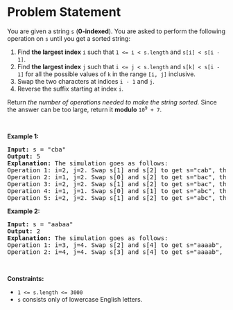 # Problem Statement

<p>You are given a string <code>s</code> (<strong>0-indexed</strong>)​​​​​​. You are asked to perform the following operation on <code>s</code>​​​​​​ until you get a sorted string:</p>

<ol>
	<li>Find <strong>the largest index</strong> <code>i</code> such that <code>1 &lt;= i &lt; s.length</code> and <code>s[i] &lt; s[i - 1]</code>.</li>
	<li>Find <strong>the largest index</strong> <code>j</code> such that <code>i &lt;= j &lt; s.length</code> and <code>s[k] &lt; s[i - 1]</code> for all the possible values of <code>k</code> in the range <code>[i, j]</code> inclusive.</li>
	<li>Swap the two characters at indices <code>i - 1</code>​​​​ and <code>j</code>​​​​​.</li>
	<li>Reverse the suffix starting at index <code>i</code>​​​​​​.</li>
</ol>

<p>Return <em>the number of operations needed to make the string sorted.</em> Since the answer can be too large, return it <strong>modulo</strong> <code>10<sup>9</sup> + 7</code>.</p>

<p>&nbsp;</p>
<p><strong>Example 1:</strong></p>

<pre>
<strong>Input:</strong> s = &quot;cba&quot;
<strong>Output:</strong> 5
<strong>Explanation:</strong> The simulation goes as follows:
Operation 1: i=2, j=2. Swap s[1] and s[2] to get s=&quot;cab&quot;, then reverse the suffix starting at 2. Now, s=&quot;cab&quot;.
Operation 2: i=1, j=2. Swap s[0] and s[2] to get s=&quot;bac&quot;, then reverse the suffix starting at 1. Now, s=&quot;bca&quot;.
Operation 3: i=2, j=2. Swap s[1] and s[2] to get s=&quot;bac&quot;, then reverse the suffix starting at 2. Now, s=&quot;bac&quot;.
Operation 4: i=1, j=1. Swap s[0] and s[1] to get s=&quot;abc&quot;, then reverse the suffix starting at 1. Now, s=&quot;acb&quot;.
Operation 5: i=2, j=2. Swap s[1] and s[2] to get s=&quot;abc&quot;, then reverse the suffix starting at 2. Now, s=&quot;abc&quot;.
</pre>

<p><strong>Example 2:</strong></p>

<pre>
<strong>Input:</strong> s = &quot;aabaa&quot;
<strong>Output:</strong> 2
<strong>Explanation:</strong> The simulation goes as follows:
Operation 1: i=3, j=4. Swap s[2] and s[4] to get s=&quot;aaaab&quot;, then reverse the substring starting at 3. Now, s=&quot;aaaba&quot;.
Operation 2: i=4, j=4. Swap s[3] and s[4] to get s=&quot;aaaab&quot;, then reverse the substring starting at 4. Now, s=&quot;aaaab&quot;.
</pre>

<p>&nbsp;</p>
<p><strong>Constraints:</strong></p>

<ul>
	<li><code>1 &lt;= s.length &lt;= 3000</code></li>
	<li><code>s</code>​​​​​​ consists only of lowercase English letters.</li>
</ul>
